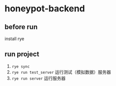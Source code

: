 # honeypot-backend


## before run

install rye


## run project

1. `rye sync`
2. `rye run test_server` 运行测试（模拟数据）服务器
3. `rye run server` 运行服务器